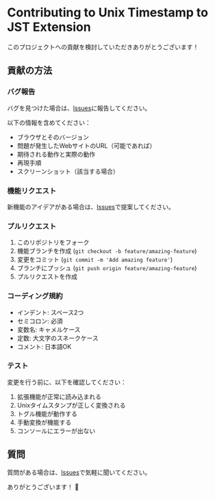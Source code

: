 # Contributing to Unix Timestamp to JST Extension

このプロジェクトへの貢献を検討していただきありがとうございます！

## 貢献の方法

### バグ報告

バグを見つけた場合は、[Issues](https://github.com/delightech/unixtimestamp2jst-extension/issues)に報告してください。

以下の情報を含めてください：
- ブラウザとそのバージョン
- 問題が発生したWebサイトのURL（可能であれば）
- 期待される動作と実際の動作
- 再現手順
- スクリーンショット（該当する場合）

### 機能リクエスト

新機能のアイデアがある場合は、[Issues](https://github.com/delightech/unixtimestamp2jst-extension/issues)で提案してください。

### プルリクエスト

1. このリポジトリをフォーク
2. 機能ブランチを作成 (`git checkout -b feature/amazing-feature`)
3. 変更をコミット (`git commit -m 'Add amazing feature'`)
4. ブランチにプッシュ (`git push origin feature/amazing-feature`)
5. プルリクエストを作成

### コーディング規約

- インデント: スペース2つ
- セミコロン: 必須
- 変数名: キャメルケース
- 定数: 大文字のスネークケース
- コメント: 日本語OK

### テスト

変更を行う前に、以下を確認してください：
1. 拡張機能が正常に読み込まれる
2. Unixタイムスタンプが正しく変換される
3. トグル機能が動作する
4. 手動変換が機能する
5. コンソールにエラーが出ない

## 質問

質問がある場合は、[Issues](https://github.com/delightech/unixtimestamp2jst-extension/issues)で気軽に聞いてください。

ありがとうございます！ 🎉